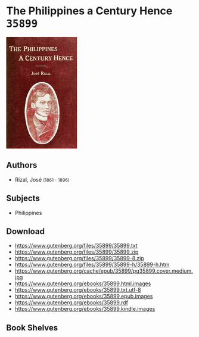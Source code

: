 # The Philippines a Century Hence <kbd>35899</kbd>

![](./cover.medium.jpg "")

## Authors


 - Rizal, José <small>(1861 - 1896)</small>

## Subjects


 - Philippines

## Download


 - https://www.gutenberg.org/files/35899/35899.txt
 - https://www.gutenberg.org/files/35899/35899.zip
 - https://www.gutenberg.org/files/35899/35899-8.zip
 - https://www.gutenberg.org/files/35899/35899-h/35899-h.htm
 - https://www.gutenberg.org/cache/epub/35899/pg35899.cover.medium.jpg
 - https://www.gutenberg.org/ebooks/35899.html.images
 - https://www.gutenberg.org/ebooks/35899.txt.utf-8
 - https://www.gutenberg.org/ebooks/35899.epub.images
 - https://www.gutenberg.org/ebooks/35899.rdf
 - https://www.gutenberg.org/ebooks/35899.kindle.images

## Book Shelves


